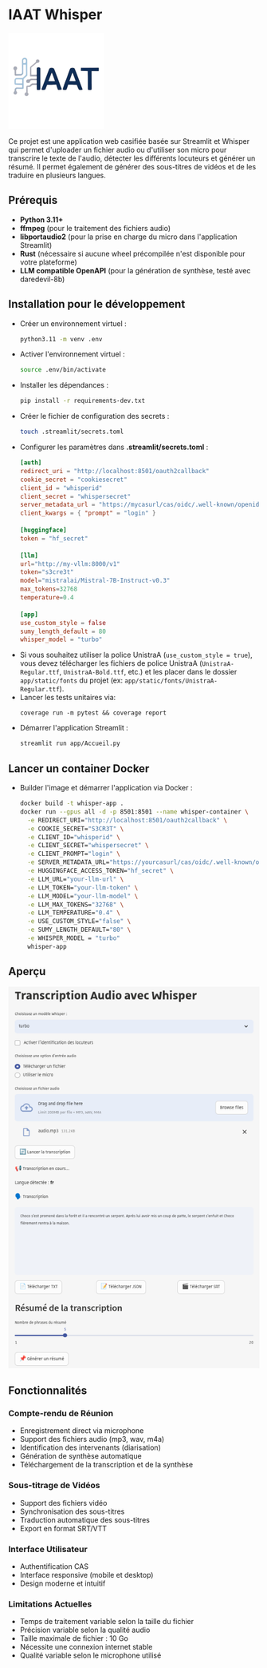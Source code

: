 # IAAT Whisper

![IAAT Logo](images/logo.png)

Ce projet est une application web casifiée basée sur Streamlit et Whisper qui permet d'uploader un fichier audio ou d'utiliser son
micro pour transcrire le texte de l'audio, détecter les différents locuteurs et générer un résumé.
Il permet également de générer des sous-titres de vidéos et de
les traduire en plusieurs langues.

## Prérequis

- **Python 3.11+**
- **ffmpeg** (pour le traitement des fichiers audio)
- **libportaudio2** (pour la prise en charge du micro dans l'application Streamlit)
- **Rust** (nécessaire si aucune wheel précompilée n'est disponible pour votre plateforme)
- **LLM compatible OpenAPI** (pour la génération de synthèse, testé avec daredevil-8b)

## Installation pour le développement

- Créer un environnement virtuel :
  ```bash
  python3.11 -m venv .env
  ```
- Activer l'environnement virtuel :
  ```bash
  source .env/bin/activate
  ```
- Installer les dépendances :
  ```bash
  pip install -r requirements-dev.txt
  ```
- Créer le fichier de configuration des secrets :
  ```bash
  touch .streamlit/secrets.toml
  ```
- Configurer les paramètres dans **.streamlit/secrets.toml** :
  ```toml
  [auth]
  redirect_uri = "http://localhost:8501/oauth2callback"
  cookie_secret = "cookiesecret"
  client_id = "whisperid"
  client_secret = "whispersecret"
  server_metadata_url = "https://mycasurl/cas/oidc/.well-known/openid-configuration"
  client_kwargs = { "prompt" = "login" }

  [huggingface]
  token = "hf_secret"

  [llm]
  url="http://my-vllm:8000/v1"
  token="s3cre3t"
  model="mistralai/Mistral-7B-Instruct-v0.3"
  max_tokens=32768
  temperature=0.4

  [app]
  use_custom_style = false
  sumy_length_default = 80
  whisper_model = "turbo"
  ```
- Si vous souhaitez utiliser la police UnistraA (`use_custom_style = true`), vous devez télécharger les fichiers de police UnistraA (`UnistraA-Regular.ttf`, `UnistraA-Bold.ttf`, etc.) et les placer dans le dossier `app/static/fonts` du projet (ex: `app/static/fonts/UnistraA-Regular.ttf`).
- Lancer les tests unitaires via:
  ```
  coverage run -m pytest && coverage report
  ```
- Démarrer l'application Streamlit :
  ```bash
  streamlit run app/Accueil.py
  ```

## Lancer un container Docker

- Builder l'image et démarrer l'application via Docker :
  ```bash
  docker build -t whisper-app .
  docker run --gpus all -d -p 8501:8501 --name whisper-container \
    -e REDIRECT_URI="http://localhost:8501/oauth2callback" \
    -e COOKIE_SECRET="S3CR3T" \
    -e CLIENT_ID="whisperid" \
    -e CLIENT_SECRET="whispersecret" \
    -e CLIENT_PROMPT="login" \
    -e SERVER_METADATA_URL="https://yourcasurl/cas/oidc/.well-known/openid-configuration" \
    -e HUGGINGFACE_ACCESS_TOKEN="hf_secret" \
    -e LLM_URL="your-llm-url" \
    -e LLM_TOKEN="your-llm-token" \
    -e LLM_MODEL="your-llm-model" \
    -e LLM_MAX_TOKENS="32768" \
    -e LLM_TEMPERATURE="0.4" \
    -e USE_CUSTOM_STYLE="false" \
    -e SUMY_LENGTH_DEFAULT="80" \
    -e WHISPER_MODEL = "turbo"
    whisper-app
  ```

## Aperçu

![Screenshot](images/screenshot.png)

## Fonctionnalités

### Compte-rendu de Réunion
- Enregistrement direct via microphone
- Support des fichiers audio (mp3, wav, m4a)
- Identification des intervenants (diarisation)
- Génération de synthèse automatique
- Téléchargement de la transcription et de la synthèse

### Sous-titrage de Vidéos
- Support des fichiers vidéo
- Synchronisation des sous-titres
- Traduction automatique des sous-titres
- Export en format SRT/VTT

### Interface Utilisateur
- Authentification CAS
- Interface responsive (mobile et desktop)
- Design moderne et intuitif

### Limitations Actuelles
- Temps de traitement variable selon la taille du fichier
- Précision variable selon la qualité audio
- Taille maximale de fichier : 10 Go
- Nécessite une connexion internet stable
- Qualité variable selon le microphone utilisé
